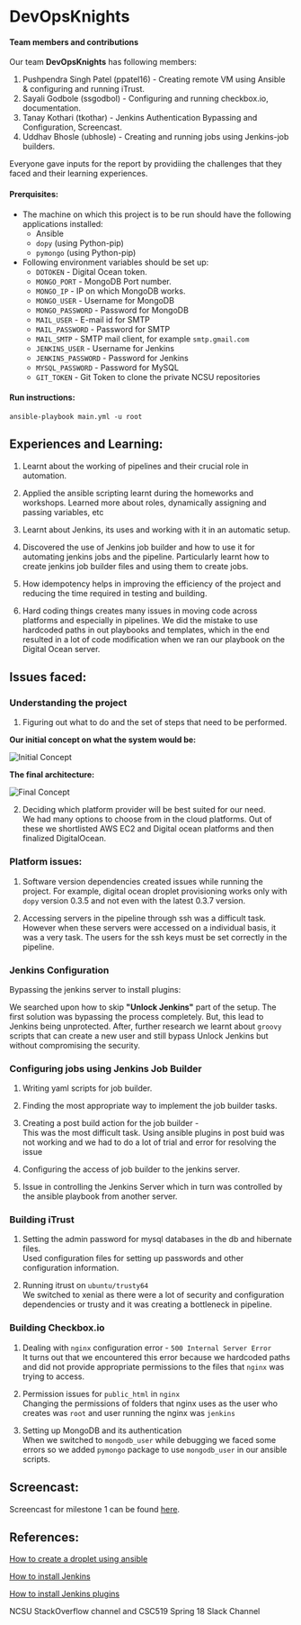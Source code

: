 # DevOpsKnights

#### Team members and contributions
Our team **DevOpsKnights** has following members:
1. Pushpendra Singh Patel (ppatel16) - Creating remote VM using Ansible & configuring and running iTrust.
2. Sayali Godbole (ssgodbol) - Configuring and running checkbox.io, documentation.
3. Tanay Kothari (tkothar) - Jenkins Authentication Bypassing and Configuration, Screencast.
4. Uddhav Bhosle (ubhosle) - Creating and running jobs using Jenkins-job builders.

Everyone gave inputs for the report by providiing the challenges that they faced and their learning experiences.

#### Prerquisites:
* The machine on which this project is to be run should have the following applications installed:
	* Ansible
	* `dopy` (using Python-pip)
	* `pymongo` (using Python-pip)
* Following environment variables should be set up:
	* `DOTOKEN` - Digital Ocean token.
    * `MONGO_PORT` - MongoDB Port number.
    * `MONGO_IP` - IP on which MongoDB works.
    * `MONGO_USER` - Username for MongoDB
    * `MONGO_PASSWORD` - Password for MongoDB
    * `MAIL_USER` - E-mail id for SMTP  
    * `MAIL_PASSWORD` - Password for SMTP
    * `MAIL_SMTP` - SMTP mail client, for example `smtp.gmail.com`
    * `JENKINS_USER` - Username for Jenkins
    * `JENKINS_PASSWORD` - Password for Jenkins
    * `MYSQL_PASSWORD` - Password for MySQL
    * `GIT_TOKEN` - Git Token to clone the private NCSU repositories

#### Run instructions:

`ansible-playbook main.yml -u root`   

## Experiences and Learning:  
1. Learnt about the working of pipelines and their crucial role in automation.  


2. Applied the ansible scripting learnt during the homeworks and workshops. Learned more about roles, dynamically assigning and passing variables, etc


2. Learnt about Jenkins, its uses and working with it in an automatic setup.


3. Discovered the use of Jenkins job builder and how to use it for automating jenkins jobs and the pipeline. Particularly learnt how to create jenkins job builder files and using them to create jobs.


4. How idempotency helps in improving the efficiency of the project and reducing the time required in testing and building. 


5. Hard coding things creates many issues in moving code across platforms and especially in pipelines. We did the mistake to use hardcoded paths in out playbooks and templates, which in the end resulted in a lot of code modification when we ran our playbook on the Digital Ocean server.

## Issues faced:
### Understanding the project
1. Figuring out what to do and the set of steps that need to be performed.  

**Our initial concept on what the system would be:**
	
![Initial Concept](https://github.ncsu.edu/ppatel16/DevOpsKnights/blob/m1_cm_build/before.png)   
	
	
**The final architecture:**
	
![Final Concept](https://github.ncsu.edu/ppatel16/DevOpsKnights/blob/m1_cm_build/after.png)   
    
    
2. Deciding which platform provider will be best suited for our need.   
	We had many options to choose from in the cloud platforms. Out of these we shortlisted AWS EC2 and Digital ocean platforms and then finalized DigitalOcean.
    
### Platform issues:  
1. Software version dependencies created issues while running the project. For example, digital ocean droplet provisioning works only with `dopy` version 0.3.5 and not even with the latest 0.3.7 version.
 
2. Accessing servers in the pipeline through ssh was a difficult task. However when these servers were accessed on a individual basis, it was a very task. The users for the ssh keys must be set correctly in the pipeline.

    
### Jenkins Configuration  
Bypassing the jenkins server to install plugins:

   We searched upon how to skip **"Unlock Jenkins"** part of the setup. The first solution was bypassing the process completely. But, this lead to Jenkins being unprotected. After, further research we learnt about `groovy` scripts that can create a new user and still bypass Unlock Jenkins but without compromising the security.



### Configuring jobs using Jenkins Job Builder     
1. Writing yaml scripts for job builder.


2. Finding the most appropriate way to implement the job builder tasks. 


3. Creating a post build action for the job builder -   
   This was the most difficult task. Using ansible plugins in post buid was not working and we had to do a lot of trial and error for resolving the issue
   
   
4. Configuring the access of job builder to the jenkins server.  


5. Issue in controlling the Jenkins Server which in turn was controlled by the ansible playbook from another server.


### Building iTrust      
1. Setting the admin password for mysql databases in the db and hibernate files.   
   Used configuration files for setting up passwords and other configuration information.
   
   
2. Running itrust on `ubuntu/trusty64`		
    We switched to xenial as there were a lot of security and configuration dependencies or trusty and it was creating a bottleneck in pipeline.


### Building Checkbox.io
1. Dealing with `nginx` configuration error - `500 Internal Server Error`	
	It turns out that we encountered this error because we hardcoded paths and did not provide appropriate permissions to the files that `nginx` was trying to access.

2. Permission issues for `public_html` in `nginx`		
   Changing the permissions of folders that nginx uses as the user who creates was `root` and user running the nginx was `jenkins`
   
3. Setting up MongoDB and its authentication	 
   When we switched to `mongodb_user` while debugging we faced some errors so we added `pymongo` package to use `mongodb_user` in our ansible scripts.

## Screencast: 
Screencast for milestone 1 can be found [here](https://youtu.be/VHvCz7OaYJM).

## References:

[How to create a droplet using ansible](https://www.digitalocean.com/community/tutorials/how-to-use-the-digitalocean-api-v2-with-ansible-2-0-on-ubuntu-16-04)

[How to install Jenkins](https://www.digitalocean.com/community/tutorials/how-to-install-jenkins-on-ubuntu-16-04)

[How to install Jenkins plugins](http://docs.ansible.com/ansible/latest/jenkins_plugin_module.html)

NCSU StackOverflow channel and CSC519 Spring 18 Slack Channel
